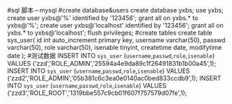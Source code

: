 #sql 脚本－mysql#create database&userscreate database yxbs;use yxbs;create user yxbs@'%' identified by '123456';grant all on yxbs.* to yxbs@'%';create user yxbs@'localhost' identified by '123456';grant all on yxbs.* to yxbs@'localhost';flush privileges;#create tablescreate table sys_user(id int auto_increment primary key,username varchar(50),passwd varchar(50),role varchar(50),isenable tinyint,createtime date,modifytime date);#测试数据INSERT INTO `sys_user` (`username`,`passwd`,`role`,`isenable`) VALUES ('zzd','ROLE_ADMIN','25594a4e9da89c1f26491831b1b00a45',1);INSERT INTO `sys_user` (`username`,`passwd`,`role`,`isenable`) VALUES ('zzd2','ROLE_ADMIN','05b381c6c3ea0e0140ac0bed833ccdb9',1);INSERT INTO `sys_user` (`username`,`passwd`,`role`,`isenable`) VALUES ('zzd3','ROLE_ROOT','1319bbe557c9cb01f607f757579d07fe',1);